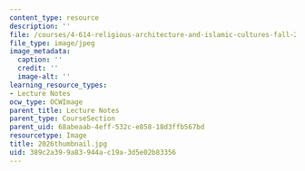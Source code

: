 ```yaml
---
content_type: resource
description: ''
file: /courses/4-614-religious-architecture-and-islamic-cultures-fall-2002/389c2a399a83944ac19a3d5e02b83356_2026thumbnail.jpg
file_type: image/jpeg
image_metadata:
  caption: ''
  credit: ''
  image-alt: ''
learning_resource_types:
- Lecture Notes
ocw_type: OCWImage
parent_title: Lecture Notes
parent_type: CourseSection
parent_uid: 68abeaab-4eff-532c-e858-18d3ffb567bd
resourcetype: Image
title: 2026thumbnail.jpg
uid: 389c2a39-9a83-944a-c19a-3d5e02b83356
---
```

